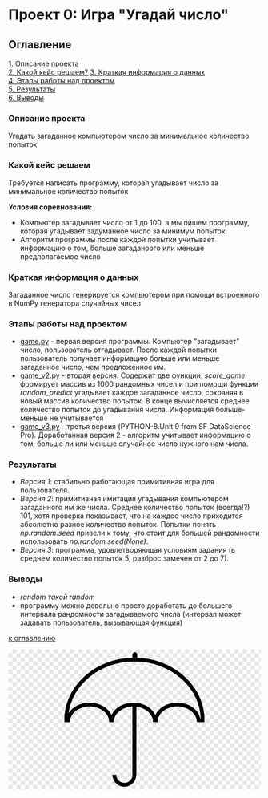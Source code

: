 # Проект 0: Игра "Угадай число"

## Оглавление
[1. Описание проекта](#Описание-проекта)    
[2. Какой кейс решаем?](#Какой-кейс-решаем) 
[3. Краткая информация о данных](#Краткая-информация-о-данных)  
[4. Этапы работы над проектом](#Этапы-работы-над-проектом)  
[5. Результаты](#Результаты)    
[6. Выводы](#Выводы)    

### Описание проекта
Угадать загаданное компьютером число за минимальное количество попыток

### Какой кейс решаем
Требуется написать программу, которая угадывает число за минимальное количество попыток

**Условия соревнования:**
- Компьютер загадывает число от 1 до 100, а мы пишем программу, которая угадывает задуманное число за минимум попыток.
- Алгоритм программы после каждой попытки  учитывает информацию о том, больше загаданоого или меньше предполагаемое число

### Краткая информация о данных
Загаданное число генерируется компьютером при помощи встроенного в NumPy генератора случайных чисел

### Этапы работы над проектом
- [game.py](https://github.com/dzianisblr/sf_dspro/blob/main/project_0/game.py) - первая версия программы. Компьютер "загадывает" число, пользователь отгадывает. После каждой попытки пользователь получает информацию больше или меньше загаданное число, чем предложенное им.
- [game_v2.py](https://github.com/dzianisblr/sf_dspro/blob/main/project_0/game_v2.py) - вторая версия. Содержит две функции: *score_game* формирует массив из 1000 рандомных чисел и при помощи функции *random_predict* угадывает каждое загаданное число, сохраняя в новый массив количество попыток. В конце вычисляется среднее количество попыток до угадывания числа. Информация больше-меньше не учитывается
- [game_v3.py](https://github.com/dzianisblr/sf_dspro/blob/main/project_0/game_v3.py) - третья версия (PYTHON-8.Unit 9 from SF DataScience Pro). Доработанная версия 2 - алгоритм учитывает информацию о том, больше ли или меньше случайное число нужного нам числа.

### Результаты
- *Версия 1*: стабильно работающая примитивная игра для пользователя.
- *Версия 2*: примитивная имитация угадывания компьютером загаданного им же числа. Среднее количество попыток (всегда!?) 101, хотя проверка показывает, что на каждое число приходится абсолютно разное количество попыток. Попытки понять *np.random.seed* привели к тому, что стоит для большей рандомности использовать *np.random.seed(None)*.
- *Версия 3*: программа, удовлетворяющая условиям задания (в среднем количество попыток 5, разброс замечен от 2 до 7).

### Выводы
- *random такой random*
- программу можно довольно просто доработать до большего интервала рандомности загадываемого числа (интервал может задавать пользователь, вызывающая функция)

[к оглавлению](##Оглавление)

![umbre11a corp](https://github.com/dzianisblr/sf_dspro/blob/main/project_0/umbrella.png)